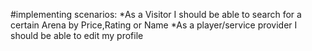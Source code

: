 #implementing scenarios:
*As a Visitor I should be able to search for a certain Arena by Price,Rating or Name
*As a player/service provider I should be able to edit my profile
